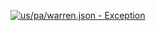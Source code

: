 [![us/pa/warren.json - Exception](https://img.shields.io/badge/us/pa/warren.json-Exception-red)](https://github.com/openaddresses/openaddresses/tree/master/sources/us/pa/warren.json)